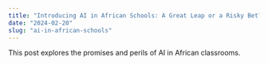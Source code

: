 ```yaml
---
title: "Introducing AI in African Schools: A Great Leap or a Risky Bet?"
date: "2024-02-20"
slug: "ai-in-african-schools"
---
```


This post explores the promises and perils of AI in African classrooms.
